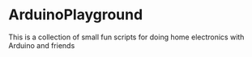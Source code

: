 # ArduinoPlayground
This is a collection of small fun scripts for doing home electronics with Arduino and friends
